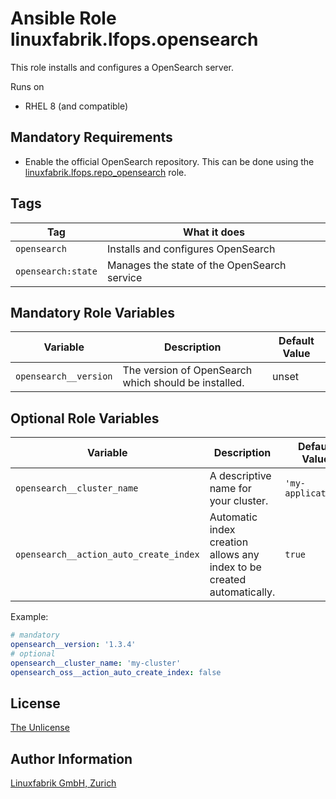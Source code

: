 # Ansible Role linuxfabrik.lfops.opensearch

This role installs and configures a OpenSearch server.

Runs on

* RHEL 8 (and compatible)


## Mandatory Requirements

* Enable the official OpenSearch repository. This can be done using the [linuxfabrik.lfops.repo_opensearch](https://github.com/Linuxfabrik/lfops/tree/main/roles/repo_opensearch) role.


## Tags

| Tag             | What it does                            |
| ---             | ------------                            |
| `opensearch`       | Installs and configures OpenSearch   |
| `opensearch:state` | Manages the state of the OpenSearch service |


## Mandatory Role Variables

| Variable | Description | Default Value |
| -------- | ----------- | ------------- |
| `opensearch__version` | The version of OpenSearch which should be installed. | unset |

## Optional Role Variables

| Variable | Description | Default Value |
| -------- | ----------- | ------------- |
| `opensearch__cluster_name` | A descriptive name for your cluster. | `'my-application'` |
| `opensearch__action_auto_create_index` | Automatic index creation allows any index to be created automatically. | `true` |

Example:
```yaml
# mandatory
opensearch__version: '1.3.4'
# optional
opensearch__cluster_name: 'my-cluster'
opensearch_oss__action_auto_create_index: false
```


## License

[The Unlicense](https://unlicense.org/)


## Author Information

[Linuxfabrik GmbH, Zurich](https://www.linuxfabrik.ch)
